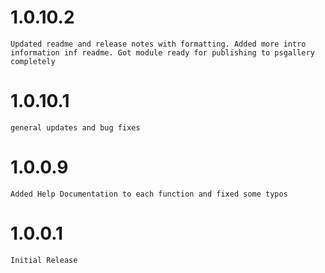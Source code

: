 
# 1.0.10.2

	Updated readme and release notes with formatting. Added more intro information inf readme. Got module ready for publishing to psgallery completely

# 1.0.10.1

	general updates and bug fixes

# 1.0.0.9

    Added Help Documentation to each function and fixed some typos

# 1.0.0.1

    Initial Release

